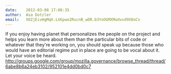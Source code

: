 ```yaml
---
date:    2012-03-08 17:08:35
author:  Asa Dotzler
email:   XOZjEivHgMqh.LUGpwo2RucnB_wDR.b3YoOGMXModvvd9X8oCv
---
```


If you enjoy having planet that personalizes the people on the project
and helps you learn more about them than the particular bits of code
or whatever that they're working on, you should speak up because those
who would have an editorial regime put in place are going to be vocal
about it. Let your voice be
heard. http://groups.google.com/group/mozilla.governance/browse_thread/thread/6abe8b6a24eb3102/952101e4dd0bd0c7

